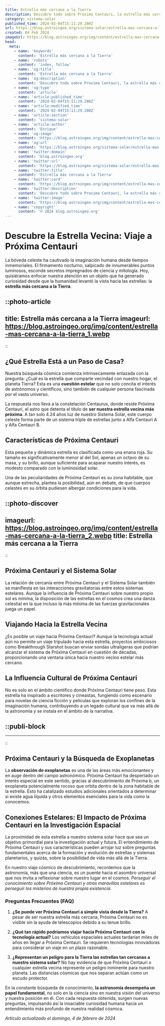 ```yaml
---
title: Estrella más cercana a la Tierra
description: Descubre todo sobre Proxima Centauri, la estrella más cercana a la Tierra. Explora el universo y sus misterios aquí.
category: sistema-solar
published_time: 2024-02-04T15:11:29.280Z
url: https://blog.astroingeo.org/sistema-solar/estrella-mas-cercana-a-la-tierra
created: 04 Feb 2024
imageUrl: https://blog.astroingeo.org/img/content/estrella-mas-cercana-a-la-tierra_1.webp
head:
  meta:
    - name: 'keywords'
      content: 'Estrella más cercana a la Tierra'
    - name: 'robots'
      content: 'index, follow'
    - name: 'og:title'
      content: 'Estrella más cercana a la Tierra'
    - name: 'og:description'
      content: 'Descubre todo sobre Proxima Centauri, la estrella más cercana a la Tierra. Explora el universo y sus misterios aquí.'
    - name: 'og:type'
      content: 'article'
    - name: 'article:published_time'
      content: '2024-02-04T15:11:29.280Z'
    - name: 'article:modified_time'
      content: '2024-02-04T15:11:29.280Z'
    - name: 'article:section'
      content: 'sistema-solar'
    - name: 'article:author'
      content: 'Enrique'
    - name: 'og:image'
      content: 'https://blog.astroingeo.org/img/content/estrella-mas-cercana-a-la-tierra_1.webp'
    - name: 'og:url'
      content: 'https://blog.astroingeo.org/sistema-solar/estrella-mas-cercana-a-la-tierra'
    - name: 'twitter:domain'
      content: 'blog.astroingeo.org'
    - name: 'twitter:url'
      content: 'https://blog.astroingeo.org/sistema-solar/estrella-mas-cercana-a-la-tierra'
    - name: 'twitter:title'
      content: 'Estrella más cercana a la Tierra'
    - name: 'twitter:card'
      content: 'https://blog.astroingeo.org/img/content/estrella-mas-cercana-a-la-tierra_1.webp'
    - name: 'twitter:description'
      content: 'Descubre todo sobre Proxima Centauri, la estrella más cercana a la Tierra. Explora el universo y sus misterios aquí.'
    - name: 'twitter:image'
      content: 'https://blog.astroingeo.org/img/content/estrella-mas-cercana-a-la-tierra_1.webp'
    - name: 'copyright'
      content: '© 2024 blog.astroingeo.org'
---
```

# Descubre la Estrella Vecina: Viaje a Próxima Centauri

La bóveda celeste ha cautivado la imaginación humana desde tiempos inmemoriales. El firmamento nocturno, salpicado de innumerables puntos luminosos, esconde secretos impregnados de ciencia y mitología. Hoy, quisiéramos enfocar nuestra atención en un objeto que ha generado curiosidad desde que la humanidad levantó la vista hacia las estrellas: la **estrella más cercana a la Tierra**.


::photo-article
---
title: Estrella más cercana a la Tierra
imageurl: https://blog.astroingeo.org/img/content/estrella-mas-cercana-a-la-tierra_1.webp
---
::


## ¿Qué Estrella Está a un Paso de Casa?

Nuestra búsqueda cósmica comienza intrínsecamente enlazada con la pregunta: ¿Cuál es la estrella que comparte vecindad con nuestro hogar, el planeta Tierra? Esta es una **cuestión estelar** que no solo concita el interés de astrónomos y científicos, sino también de cualquier persona fascinada por el vasto universo.

La respuesta nos lleva a la constelación Centaurus, donde reside Próxima Centauri, el astro que detenta el título de **ser nuestra estrella vecina más próxima**. A tan solo 4.24 años luz de nuestro Sistema Solar, este cuerpo celeste forma parte de un sistema triple de estrellas junto a Alfa Centauri A y Alfa Centauri B.

## Características de Próxima Centauri

Esta pequeña y dinámica estrella es clasificada como una enana roja. Su tamaño es significativamente menor al del Sol, apenas un octavo de su masa, y su brillo, aunque suficiente para acaparar nuestro interés, es modesto comparado con la luminosidad solar.

Una de las peculiaridades de Próxima Centauri es su zona habitable, que aunque estrecha, plantea la posibilidad, aún en debate, de que cuerpos celestes en su órbita pudiesen albergar condiciones para la vida.


::photo-discover
---
imageurl: https://blog.astroingeo.org/img/content/estrella-mas-cercana-a-la-tierra_2.webp
title: Estrella más cercana a la Tierra
---
::


## Próxima Centauri y el Sistema Solar

La relación de cercanía entre Próxima Centauri y el Sistema Solar también se manifiesta en las interacciones gravitatorias entre estos sistemas estelares. Aunque la influencia de Próxima Centauri sobre nuestro propio sol es mínima, la disposición de las estrellas en el cosmos crea una danza celestial en la que incluso la más mínima de las fuerzas gravitacionales juega un papel.

## Viajando Hacia la Estrella Vecina

¿Es posible un viaje hacia Próxima Centauri? Aunque la tecnología actual aún no permite un viaje tripulado hacia esta estrella, proyectos ambiciosos como Breakthrough Starshot buscan enviar sondas ultraligeras que podrían alcanzar el sistema de Próxima Centauri en cuestión de décadas, proporcionando una ventana única hacia nuestro vecino estelar más cercano.

## La Influencia Cultural de Próxima Centauri

No es solo en el ámbito científico donde Próxima Centauri tiene peso. Esta estrella ha inspirado a escritores y cineastas, fungiendo como escenario para novelas de ciencia ficción y películas que exploran los confines de la imaginación humana, contribuyendo a un legado cultural que va más allá de la astronomía y se instala en el ámbito de la narrativa.


  ::publi-block
  ---
  ---
  ::
  
  
## Próxima Centauri y la Búsqueda de Exoplanetas

La **observación de exoplanetas** es una de las áreas más emocionantes y en auge dentro del campo astronómico. Próxima Centauri ha despertado un interés especial en este sentido, gracias al descubrimiento de Próxima b, un exoplaneta potencialmente rocoso que orbita dentro de la zona habitable de la estrella. Esto ha catalizado estudios adicionales orientados a determinar si existe agua líquida y otros elementos esenciales para la vida como la conocemos.

## Conexiones Estelares: El Impacto de Próxima Centauri en la Investigación Espacial

La proximidad de esta estrella a nuestro sistema solar hace que sea un objetivo primordial para la investigación actual y futura. El entendimiento de Próxima Centauri y sus características pueden arrojar luz sobre preguntas fundamentales acerca de la formación y evolución de estrellas y sistemas planetarios, y quizás, sobre la posibilidad de vida más allá de la Tierra.

En nuestro viaje cósmico de descubrimiento, recordemos que la astronomía, más que una ciencia, es un puente hacia el asombro universal que nos invita a reflexionar sobre nuestro lugar en el cosmos. *Perseguir el conocimiento sobre Próxima Centauri y otras maravillas estelares es perseguir los misterios de nuestra propia existencia.*

### Preguntas Frecuentes (FAQ)

1. **¿Se puede ver Próxima Centauri a simple vista desde la Tierra?**
   A pesar de ser nuestra estrella más cercana, Próxima Centauri no es visible sin la ayuda de telescopios debido a su tenue brillo.

2. **¿Qué tan rápido podríamos viajar hacia Próxima Centauri con la tecnología actual?**
   Los vehículos espaciales actuales tardarían miles de años en llegar a Próxima Centauri. Se requieren tecnologías innovadoras para considerar un viaje en un plazo razonable.

3. **¿Representan un peligro para la Tierra las estrellas tan cercanas a nuestro sistema solar?**
   No hay evidencia de que Próxima Centauri o cualquier estrella vecina represente un peligro inminente para nuestro planeta. Las distancias cósmicas que nos separan actúan como un escudo protector.

En la constante búsqueda de conocimiento, **la astronomía desempeña un papel fundamental**, no solo en la ciencia sino en nuestra visión del universo y nuestra posición en él. Con cada respuesta obtenida, surgen nuevas preguntas, impulsando así la insaciable curiosidad humana hacia un entendimiento más profundo de nuestra realidad cósmica.

_Artículo actualizado el domingo, 4 de febrero de 2024_